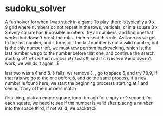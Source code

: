 # sudoku_solver
A fun solver for when I was stuck in a game
To play, there is typically a  9 x 9 grid where numbers do not repeat in the rows, verticals, or in a square 3 x 3
every square has 9 possible numbers.
try all numbers, and find one that works that doesn't break the rules.
then repeat this rule. 
As soon as we get to the last number, and it turns out the last number is not a valid number, but is the only number left, we must now perform backtracking, which is, the last number we go to the number before that one, and continue the search starting off where that number started off, and if it reaches 9 and doesn't work, we will do it again. IE

last two was a 6 and 8. 8 fails, we remove 8, , go to space 6, and try 7,8,9, if that fails we go to the one before 6, and do the same process, if a new number is found here, we start the beginning processs starting at 1 and seeing if any of the numbers match

first thing, pick an empty square, loop through for empty or 0
second, for each square, we need to see if the number is valid after placing a number into the space
third, if not valid, we backtrack